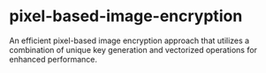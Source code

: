 # pixel-based-image-encryption
An efficient pixel-based image encryption approach that utilizes a combination of unique key generation and vectorized operations for enhanced performance.
